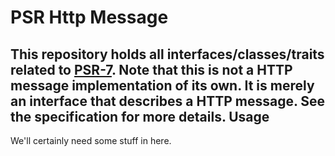 PSR Http Message
================
This repository holds all interfaces/classes/traits related to
[PSR-7](http://www.php-fig.org/psr/psr-7/).
Note that this is not a HTTP message implementation of its own. It is merely an
interface that describes a HTTP message. See the specification for more details.
Usage
-----
We'll certainly need some stuff in here.